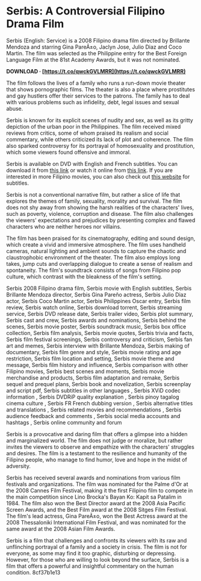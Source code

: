 
 
# Serbis: A Controversial Filipino Drama Film
 
Serbis (English: Service) is a 2008 Filipino drama film directed by Brillante Mendoza and starring Gina PareÃ±o, Jaclyn Jose, Julio Diaz and Coco Martin. The film was selected as the Philippine entry for the Best Foreign Language Film at the 81st Academy Awards, but it was not nominated.
 
**DOWNLOAD · [https://t.co/qwckGVLMRR](https://t.co/qwckGVLMRR)**


 
The film follows the lives of a family who runs a run-down movie theater that shows pornographic films. The theater is also a place where prostitutes and gay hustlers offer their services to the patrons. The family has to deal with various problems such as infidelity, debt, legal issues and sexual abuse.
 
Serbis is known for its explicit scenes of nudity and sex, as well as its gritty depiction of the urban poor in the Philippines. The film received mixed reviews from critics, some of whom praised its realism and social commentary, while others criticized its lack of plot and coherence. The film also sparked controversy for its portrayal of homosexuality and prostitution, which some viewers found offensive and immoral.
 
Serbis is available on DVD with English and French subtitles. You can download it from [this link](https://opensea.io/collection/serbis-2008-dvdrip-xvid-subs-fr-pinoy-tagalog) or watch it online from [this link](https://www.moviezoneshd.com.ng/2022/05/serbis-2008-18-filipino-movie.html). If you are interested in more Filipino movies, you can also check out [this website](https://subscene.com/subtitles/service-serbis) for subtitles.
  
Serbis is not a conventional narrative film, but rather a slice of life that explores the themes of family, sexuality, morality and survival. The film does not shy away from showing the harsh realities of the characters' lives, such as poverty, violence, corruption and disease. The film also challenges the viewers' expectations and prejudices by presenting complex and flawed characters who are neither heroes nor villains.
 
The film has been praised for its cinematography, editing and sound design, which create a vivid and immersive atmosphere. The film uses handheld cameras, natural lighting and ambient sounds to capture the chaotic and claustrophobic environment of the theater. The film also employs long takes, jump cuts and overlapping dialogue to create a sense of realism and spontaneity. The film's soundtrack consists of songs from Filipino pop culture, which contrast with the bleakness of the film's setting.
 
Serbis 2008 Filipino drama film,  Serbis movie with English subtitles,  Serbis Brillante Mendoza director,  Serbis Gina Pareño actress,  Serbis Julio Diaz actor,  Serbis Coco Martin actor,  Serbis Philippines Oscar entry,  Serbis film review,  Serbis watch online,  Serbis download torrent,  Serbis streaming service,  Serbis DVD release date,  Serbis trailer video,  Serbis plot summary,  Serbis cast and crew,  Serbis awards and nominations,  Serbis behind the scenes,  Serbis movie poster,  Serbis soundtrack music,  Serbis box office collection,  Serbis film analysis,  Serbis movie quotes,  Serbis trivia and facts,  Serbis film festival screenings,  Serbis controversy and criticism,  Serbis fan art and memes,  Serbis interview with Brillante Mendoza,  Serbis making of documentary,  Serbis film genre and style,  Serbis movie rating and age restriction,  Serbis film location and setting,  Serbis movie theme and message,  Serbis film history and influence,  Serbis comparison with other Filipino movies,  Serbis best scenes and moments,  Serbis movie merchandise and products,  Serbis film adaptation and remake,  Serbis sequel and prequel plans,  Serbis book and novelization,  Serbis screenplay and script pdf,  Serbis subtitles in other languages ,  Serbis XViD codec information ,  Serbis DVDRiP quality explanation ,  Serbis pinoy tagalog cinema culture ,  Serbis FR French dubbing version ,  Serbis alternative titles and translations ,  Serbis related movies and recommendations ,  Serbis audience feedback and comments ,  Serbis social media accounts and hashtags ,  Serbis online community and forum
 
Serbis is a provocative and daring film that offers a glimpse into a hidden and marginalized world. The film does not judge or moralize, but rather invites the viewers to observe and empathize with the characters' struggles and desires. The film is a testament to the resilience and humanity of the Filipino people, who manage to find humor, love and hope in the midst of adversity.
  
Serbis has received several awards and nominations from various film festivals and organizations. The film was nominated for the Palme d'Or at the 2008 Cannes Film Festival, making it the first Filipino film to compete in the main competition since Lino Brocka's Bayan Ko: Kapit sa Patalim in 1984. The film also won the Best Director award at the 2008 Asia Pacific Screen Awards, and the Best Film award at the 2008 Sitges Film Festival. The film's lead actress, Gina PareÃ±o, won the Best Actress award at the 2008 Thessaloniki International Film Festival, and was nominated for the same award at the 2008 Asian Film Awards.
 
Serbis is a film that challenges and confronts its viewers with its raw and unflinching portrayal of a family and a society in crisis. The film is not for everyone, as some may find it too graphic, disturbing or depressing. However, for those who are willing to look beyond the surface, Serbis is a film that offers a powerful and insightful commentary on the human condition.
 8cf37b1e13
 
